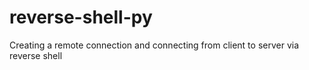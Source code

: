 # reverse-shell-py
Creating a remote connection and connecting from client to server via reverse shell
